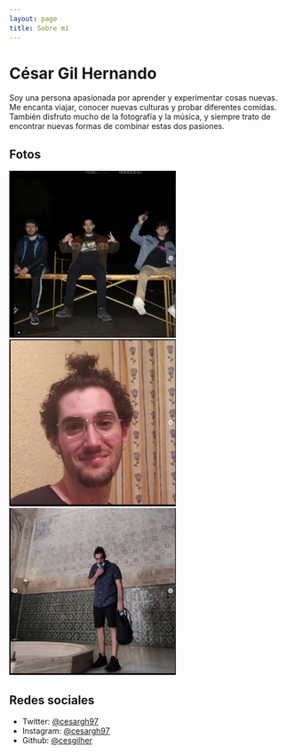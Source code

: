 ```yaml
---
layout: page
title: Sobre mí
---
```


# César Gil Hernando

Soy una persona apasionada por aprender y experimentar cosas nuevas. Me encanta viajar, conocer nuevas culturas y probar diferentes comidas. También disfruto mucho de la fotografía y la música, y siempre trato de encontrar nuevas formas de combinar estas dos pasiones.

## Fotos
<img src="assets/foto1.png" width="300" height="300">
<img src="assets/foto3.png" width="300" height="300">
<img src="assets/foto2.png" width="300" height="300">


## Redes sociales
- Twitter: [@cesargh97](https://twitter.com/cesargh97)
- Instagram: [@cesargh97](https://instagram.com/cesargh97)
- Github: [@cesgilher](https://github.com/cesgilher)
